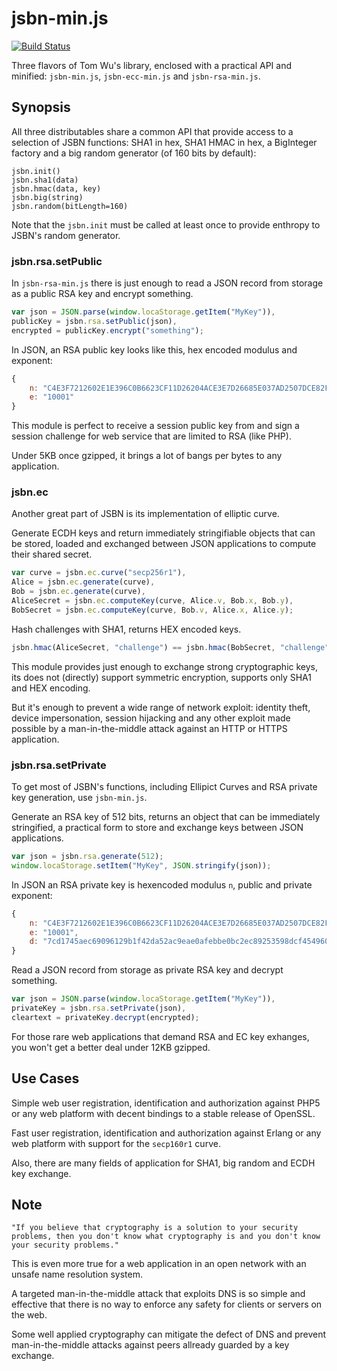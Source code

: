 jsbn-min.js
===
[![Build Status](https://travis-ci.org/laurentszyster/jsbn-min.js.svg)](https://travis-ci.org/laurentszyster/jsbn-min.js)

Three flavors of Tom Wu's library, enclosed with a practical API and minified: `jsbn-min.js`, `jsbn-ecc-min.js` and `jsbn-rsa-min.js`.

Synopsis
---
All three distributables share a common API that provide access to a selection of JSBN functions: SHA1 in hex, SHA1 HMAC in hex, a BigInteger factory and a big random generator (of 160 bits by default):

~~~
jsbn.init()
jsbn.sha1(data)
jsbn.hmac(data, key)
jsbn.big(string)
jsbn.random(bitLength=160)
~~~

Note that the `jsbn.init` must be called at least once to provide enthropy to JSBN's random generator.

### jsbn.rsa.setPublic

In `jsbn-rsa-min.js` there is just enough to read a JSON record from storage as a public RSA key and encrypt something.

~~~javascript
var json = JSON.parse(window.locaStorage.getItem("MyKey")),
publicKey = jsbn.rsa.setPublic(json),
encrypted = publicKey.encrypt("something");
~~~

In JSON, an RSA public key looks like this, hex encoded modulus and exponent:

~~~javascript
{
    n: "C4E3F7212602E1E396C0B6623CF11D26204ACE3E7D26685E037AD2507DCE82FC28F2D5F8A67FC3AFAB89A6D818D1F4C28CFA548418BD9F8E7426789A67E73E41",
    e: "10001"
}
~~~

This module is perfect to receive a session public key from and sign a session challenge for web service that are limited to RSA (like PHP).

Under 5KB once gzipped, it brings a lot of bangs per bytes to any application.

### jsbn.ec

Another great part of JSBN is its implementation of elliptic curve.

Generate ECDH keys and return immediately stringifiable objects that can be stored, loaded and exchanged between JSON applications to compute their shared secret.

~~~javascript
var curve = jsbn.ec.curve("secp256r1"),
Alice = jsbn.ec.generate(curve),
Bob = jsbn.ec.generate(curve),
AliceSecret = jsbn.ec.computeKey(curve, Alice.v, Bob.x, Bob.y),
BobSecret = jsbn.ec.computeKey(curve, Bob.v, Alice.x, Alice.y);
~~~

Hash challenges with SHA1, returns HEX encoded keys.

~~~javascript
jsbn.hmac(AliceSecret, "challenge") == jsbn.hmac(BobSecret, "challenge");
~~~

This module provides just enough to exchange strong cryptographic keys, its does not (directly) support symmetric encryption, supports only SHA1 and HEX encoding.

But it's enough to prevent a wide range of network exploit: identity theft, device impersonation, session hijacking and any other exploit made possible by a man-in-the-middle attack against an HTTP or HTTPS application. 

### jsbn.rsa.setPrivate

To get most of JSBN's functions, including Ellipict Curves and RSA private key generation, use `jsbn-min.js`.

Generate an RSA key of 512 bits, returns an object that can be immediately stringified, a practical form to store and exchange keys between JSON applications.

~~~javascript
var json = jsbn.rsa.generate(512);
window.locaStorage.setItem("MyKey", JSON.stringify(json));
~~~

In JSON an RSA private key is hexencoded modulus `n`, public and private exponent:

~~~javascript
{
    n: "C4E3F7212602E1E396C0B6623CF11D26204ACE3E7D26685E037AD2507DCE82FC28F2D5F8A67FC3AFAB89A6D818D1F4C28CFA548418BD9F8E7426789A67E73E41",
    e: "10001",
    d: "7cd1745aec69096129b1f42da52ac9eae0afebbe0bc2ec89253598dcf454960e3e5e4ec9f8c87202b986601dd167253ee3fb3fa047e14f1dfd5ccd37e931b29d"
}
~~~

Read a JSON record from storage as private RSA key and decrypt something.

~~~javascript
var json = JSON.parse(window.locaStorage.getItem("MyKey")),
privateKey = jsbn.rsa.setPrivate(json),
cleartext = privateKey.decrypt(encrypted);
~~~

For those rare web applications that demand RSA and EC key exhanges, you won't get a better deal under 12KB gzipped.

Use Cases
---
Simple web user registration, identification and authorization against PHP5 or any web platform with decent bindings to a stable release of OpenSSL.

Fast user registration, identification and authorization against Erlang or any web platform with support for the `secp160r1` curve.

Also, there are many fields of application for SHA1, big random and ECDH key exchange.

Note
---
    "If you believe that cryptography is a solution to your security problems, then you don't know what cryptography is and you don't know your security problems."

This is even more true for a web application in an open network with an unsafe name resolution system.

A targeted man-in-the-middle attack that exploits DNS is so simple and effective that there is no way to enforce any safety for clients or servers on the web.

Some well applied cryptography can mitigate the defect of DNS and prevent man-in-the-middle attacks against peers allready guarded by a key exchange.
